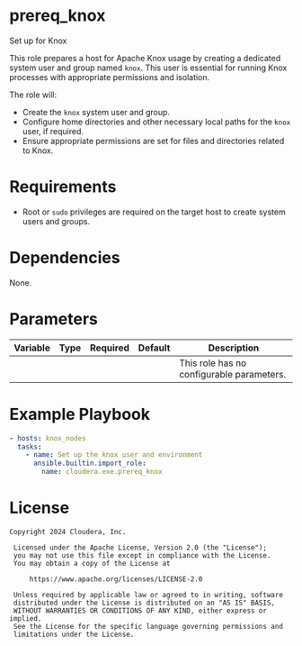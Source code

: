 # prereq_knox

Set up for Knox

This role prepares a host for Apache Knox usage by creating a dedicated system user and group named `knox`. This user is essential for running Knox processes with appropriate permissions and isolation.

The role will:
- Create the `knox` system user and group.
- Configure home directories and other necessary local paths for the `knox` user, if required.
- Ensure appropriate permissions are set for files and directories related to Knox.

# Requirements

- Root or `sudo` privileges are required on the target host to create system users and groups.

# Dependencies

None.

# Parameters

| Variable | Type | Required | Default | Description |
| --- | --- | --- | --- | --- |
| | | | | This role has no configurable parameters. |

# Example Playbook

```yaml
- hosts: knox_nodes
  tasks:
    - name: Set up the knox user and environment
      ansible.builtin.import_role:
        name: cloudera.exe.prereq_knox
```

# License

```
Copyright 2024 Cloudera, Inc.

 Licensed under the Apache License, Version 2.0 (the "License");
 you may not use this file except in compliance with the License.
 You may obtain a copy of the License at

     https://www.apache.org/licenses/LICENSE-2.0

 Unless required by applicable law or agreed to in writing, software
 distributed under the License is distributed on an "AS IS" BASIS,
 WITHOUT WARRANTIES OR CONDITIONS OF ANY KIND, either express or implied.
 See the License for the specific language governing permissions and
 limitations under the License.
```
